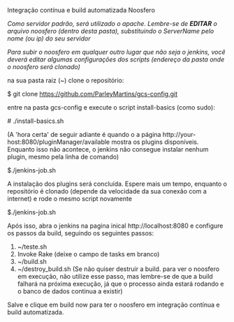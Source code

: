 Integração contínua e build automatizada Noosfero

*Como servidor padrão, será utilizado o apache. Lembre-se de __EDITAR__ o arquivo noosfero (dentro desta pasta), substituindo o ServerName pelo nome (ou ip) do seu servidor*

*Para subir o noosfero em qualquer outro lugar que não seja o jenkins, você deverá editar algumas configurações dos scripts (endereço da pasta onde o noosfero será clonado)*


na sua pasta raiz (~) clone o repositório:

$ git clone https://github.com/ParleyMartins/gcs-config.git


entre na pasta gcs-config e execute o script install-basics (como sudo):

\# ./install-basics.sh


(A 'hora certa' de seguir adiante é quando o a página http://your-host:8080/pluginManager/available mostra os plugins disponíveis. Enquanto isso não acontece, o jenkins não consegue instalar nenhum plugin, mesmo pela linha de comando)

$./jenkins-job.sh


A instalação dos plugins será concluída. Espere mais um tempo, enquanto o repositório é clonado (depende da velocidade da sua conexão com a internet) e rode o mesmo script novamente

$./jenkins-job.sh


Após isso, abra o jenkins na pagina inical http://localhost:8080 e configure os passos da build, seguindo os seguintes passos:

1. ~/teste.sh
2. Invoke Rake (deixe o campo de tasks em branco)
3. ~/build.sh
4. ~/destroy_build.sh (Se não quiser destruir a build. para ver o noosfero em execução, não utilize esse passo, mas lembre-se de que a build falhará na próxima execução, já que o processo ainda estará rodando e o banco de dados continua a existir)

Salve e clique em build now para ter o noosfero em integração contínua e build automatizada.
